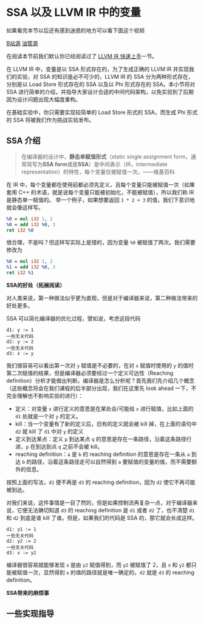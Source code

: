 # SSA 以及 LLVM IR 中的变量

如果看完本节以后还有感到迷惑的地方可以看下面这个视频

[B站源](https://www.bilibili.com/video/BV1oE411y711)     [油管源](https://www.youtube.com/watch?v=m8G_S5LwlTo)

在阅读本节前我们默认你已经阅读过了 [LLVM IR 快速上手](https://buaa-se-compiling.github.io/miniSysY-tutorial/pre/llvm_ir_quick_primer.html)一节。

在 LLVM IR 中，变量是以 SSA 形式存在的，为了生成正确的 LLVM IR 并实现我们的实验，对 SSA 的知识是必不可少的，LLVM IR 的 SSA 分为两种形式存在，分别是以 Load Store 形式存在的 SSA 以及以 Phi 形式存在的 SSA。本小节将对 SSA 进行简单的介绍，并指导大家设计合适的中间代码架构，以免实验到了后期因为设计问题出现大幅度重构。

在基础实验中，你只需要实现较简单的 Load Store 形式的 SSA，而生成 Phi 形式的 SSA 将被我们作为挑战实验发布。

## SSA 介绍

> 在编译器的设计中，**静态单赋值形式**（static single assignment form，通常简写为**SSA form**或是**SSA**）是中间表示（IR，intermediate representation）的特性，每个变量仅被赋值一次。——维基百科

在 IR 中，每个变量都在使用前都必须先定义，且每个变量只能被赋值一次（如果套用 C++ 的术语，就是说每个变量只能被初始化，不能被赋值），所以我们称 IR 是静态单一赋值的。
举一个例子，如果想要返回 `1 * 2 + 3` 的值，我们下意识地就会像这样写。

```llvm
%0 = mul i32 1, 2
%0 = add i32 %0, 3
ret i32 %0
```

很合理，不是吗？但这样写实际上是错的，因为变量 `%0` 被赋值了两次。我们需要修改为

```llvm
%0 = mul i32 1, 2
%1 = add i32 %0, 3
ret i32 %1
```

**SSA的好处（拓展阅读）**

对人类来说，第一种做法似乎更为直观，但是对于编译器来说，第二种做法带来的好处更多。

SSA 可以简化编译器的优化过程，譬如说，考虑这段代码

``` 
d1: y := 1
一些无关代码
d2: y := 2
一些无关代码
d3: x := y
```

我们很容易可以看出第一次对 `y` 赋值是不必要的，在对 `x` 赋值时使用的 `y` 的值时第二次赋值的结果，但是编译器必须要经过一个定义可达性（Reaching definition）分析才能做出判断。编译器是怎么分析呢？首先我们先介绍几个概念（这些概念将会在我们课程的后半部分出现，我们在这里先 look ahead 一下，不完全理解也不影响实验的进行）：

- 定义：对变量 `x` 进行定义的意思是在某处会/可能给 `x` 进行赋值，比如上面的 `d1` 处就是一个对 `y` 的定义。
- kill：当一个变量有了新的定义后，旧有的定义就会被 kill 掉，在上面的语句中 `d2` 就 kill 了 `d1` 中对 `y` 的定义
- 定义到达某点：定义 `p` 到达某点 `q` 的意思是存在一条路径，沿着这条路径行进，`p` 在到达到点 `q` 之前不会被 kill。
- reaching definition：`a` 是 `b` 的 reaching definition 的意思是存在一条从 `a` 到达 `b` 的路径，沿着这条路径走可以自然得到 `a` 要赋值的变量的值，而不需要额外的信息。 

按照上面的写法，`d1` 便不再是 `d3` 的 reaching definition，因为 `d2` 使它不再可能被到达。

对我们来说，这件事情是一目了然的，但是如果控制流再复杂一点，对于编译器来说，它便无法确切知道 `d3` 的 reaching definition 是 `d1` 或者 `d2` 了，也不清楚 `d1` 和 `d2` 到底是谁 kill 了谁。但是，如果我们的代码是 SSA 的，那它就会长成这样。

```
d1: y1 := 1
一些无关代码
d2: y2 := 2
一些无关代码
d3: x := y2
```

编译器很容易就能够发现 `x` 是由 `y2` 赋值得到，而 `y2` 被赋值了 2，且 `x` 和 `y2` 都只能被赋值一次，显然得到 `x` 的值的路径就是唯一确定的，`d2` 就是 `d3` 的 reaching definition。

**SSA带来的麻烦事**

## 一些实现指导